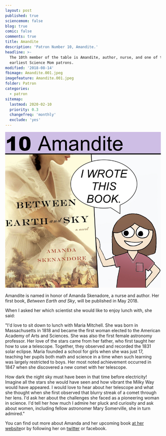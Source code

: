 ```yaml
---
layout: post
published: true
sciencemom: false
blog: true
comic: false
comments: true
title: Amandite
description: 'Patron Number 10, Amandite.'
headline: >-
  The 10th member of the table is Amandite, author, nurse, and one of the
  earliest Science Mom patrons.
modified: '2018-08-14'
fbimage: Amandite.001.jpeg
imagefeature: Amandite.001.jpeg
folder: Patron
categories:
  - patron
sitemap:
  lastmod: 2020-02-10
  priority: 0.3
  changefreq: 'monthly'
  exclude: 'yes'
---
```

<span class="image left" style="width:400px; max-width:50%"><img src="images/Patron/Amandite.001.jpeg" alt="Patron 10 on the Periodic Table of Patrons - Amandite" /></span>

Amandite is named in honor of Amanda Skenadore, a nurse and author. Her first book, _Between Earth and Sky_, will be published in May 2018.

When I asked her which scientist she would like to enjoy lunch with, she said:

"I'd love to sit down to lunch with Maria Mitchell. She was born in Massachusetts in 1818 and became the first woman elected to the American Academy of Arts and Sciences. She was also the first female astronomy professor. Her love of the stars came from her father, who first taught her how to use a telescope. Together, they observed and recorded the 1831 solar eclipse. Maria founded a school for girls when she was just 17, teaching her pupils both math and science in a time when such learning was largely restricted to boys. Her most noted achievement occurred in 1847 when she discovered a new comet with her telescope.

How dark the night sky must have been in that time before electricity! Imagine all the stars she would have seen and how vibrant the Milky Way would have appeared. I would love to hear about her telescope and what she thought when she first observed that blurry streak of a comet through her lens. I'd ask her about the challenges she faced as a pioneering woman in science. I'd tell her how much I admire her pluck and curiosity and ask about women, including fellow astronomer Mary Somerville, she in turn admired."

You can find out more about Amanda and her upcoming book [at her website](http://www.amandaskenandore.com/)or by following her on [twitter](https://twitter.com/ARShenandoah) or facebook.

